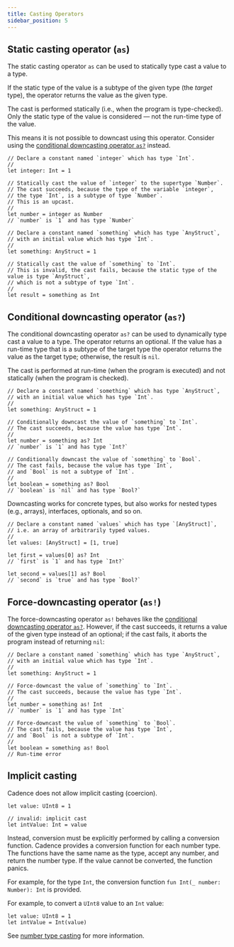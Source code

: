 ```yaml
---
title: Casting Operators
sidebar_position: 5
---
```


## Static casting operator (`as`)

The static casting operator `as` can be used to statically type cast a value to a type.

If the static type of the value is a subtype of the given type (the _target_ type), the operator returns the value as the given type.

The cast is performed statically (i.e., when the program is type-checked). Only the static type of the value is considered — not the run-time type of the value.

This means it is not possible to downcast using this operator. Consider using the [conditional downcasting operator `as?`] instead.

```cadence
// Declare a constant named `integer` which has type `Int`.
//
let integer: Int = 1

// Statically cast the value of `integer` to the supertype `Number`.
// The cast succeeds, because the type of the variable `integer`,
// the type `Int`, is a subtype of type `Number`.
// This is an upcast.
//
let number = integer as Number
// `number` is `1` and has type `Number`

// Declare a constant named `something` which has type `AnyStruct`,
// with an initial value which has type `Int`.
//
let something: AnyStruct = 1

// Statically cast the value of `something` to `Int`.
// This is invalid, the cast fails, because the static type of the value is type `AnyStruct`,
// which is not a subtype of type `Int`.
//
let result = something as Int
```

## Conditional downcasting operator (`as?`)

The conditional downcasting operator `as?` can be used to dynamically type cast a value to a type. The operator returns an optional. If the value has a run-time type that is a subtype of the target type the operator returns the value as the target type; otherwise, the result is `nil`.

The cast is performed at run-time (when the program is executed) and not statically (when the program is checked).

```cadence
// Declare a constant named `something` which has type `AnyStruct`,
// with an initial value which has type `Int`.
//
let something: AnyStruct = 1

// Conditionally downcast the value of `something` to `Int`.
// The cast succeeds, because the value has type `Int`.
//
let number = something as? Int
// `number` is `1` and has type `Int?`

// Conditionally downcast the value of `something` to `Bool`.
// The cast fails, because the value has type `Int`,
// and `Bool` is not a subtype of `Int`.
//
let boolean = something as? Bool
// `boolean` is `nil` and has type `Bool?`
```

Downcasting works for concrete types, but also works for nested types (e.g., arrays), interfaces, optionals, and so on.

```cadence
// Declare a constant named `values` which has type `[AnyStruct]`,
// i.e. an array of arbitrarily typed values.
//
let values: [AnyStruct] = [1, true]

let first = values[0] as? Int
// `first` is `1` and has type `Int?`

let second = values[1] as? Bool
// `second` is `true` and has type `Bool?`
```

## Force-downcasting operator (`as!`)

The force-downcasting operator `as!` behaves like the [conditional downcasting operator `as?`]. However, if the cast succeeds, it returns a value of the given type instead of an optional; if the cast fails, it aborts the program instead of returning `nil`:

```cadence
// Declare a constant named `something` which has type `AnyStruct`,
// with an initial value which has type `Int`.
//
let something: AnyStruct = 1

// Force-downcast the value of `something` to `Int`.
// The cast succeeds, because the value has type `Int`.
//
let number = something as! Int
// `number` is `1` and has type `Int`

// Force-downcast the value of `something` to `Bool`.
// The cast fails, because the value has type `Int`,
// and `Bool` is not a subtype of `Int`.
//
let boolean = something as! Bool
// Run-time error
```

## Implicit casting

Cadence does not allow implicit casting (coercion). 

```cadence
let value: UInt8 = 1

// invalid: implicit cast
let intValue: Int = value
```

Instead, conversion must be explicitly performed by calling a conversion function.
Cadence provides a conversion function for each number type. The functions have the same name as the type, accept any number, and return the number type. 
If the value cannot be converted, the function panics.

For example, for the type `Int`, the conversion function `fun Int(_ number: Number): Int` is provided.

For example, to convert a `UInt8` value to an `Int` value:

```cadence
let value: UInt8 = 1 
let intValue = Int(value)
```

See [number type casting] for more information.


<!-- Relative links. Will not render on the page -->

[conditional downcasting operator `as?`]: #conditional-downcasting-operator-as
[number type casting]: ../values-and-types/fixed-point-nums-ints.md#number-type-casting
